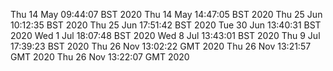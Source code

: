 Thu 14 May 09:44:07 BST 2020
Thu 14 May 14:47:05 BST 2020
Thu 25 Jun 10:12:35 BST 2020
Thu 25 Jun 17:51:42 BST 2020
Tue 30 Jun 13:40:31 BST 2020
Wed  1 Jul 18:07:48 BST 2020
Wed  8 Jul 13:43:01 BST 2020
Thu  9 Jul 17:39:23 BST 2020
Thu 26 Nov 13:02:22 GMT 2020
Thu 26 Nov 13:21:57 GMT 2020
Thu 26 Nov 13:22:07 GMT 2020
